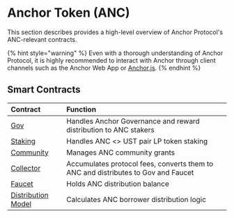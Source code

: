 # Anchor Token \(ANC\)

This section describes provides a high-level overview of Anchor Protocol's ANC-relevant contracts.

{% hint style="warning" %}
Even with a thorough understanding of Anchor Protocol, it is highly recommended to interact with Anchor through client channels such as the Anchor Web App or [Anchor.js](../../developers/anchor.js.md).
{% endhint %}

## Smart Contracts

| Contract | Function |
| :--- | :--- |
| [Gov](gov.md) | Handles Anchor Governance and reward distribution to ANC stakers |
| [Staking](staking.md) | Handles ANC &lt;&gt; UST pair LP token staking |
| [Community](community.md) | Manages ANC community grants |
| [Collector](collector.md) | Accumulates protocol fees, converts them to ANC and distributes to Gov and Faucet |
| [Faucet](dripper.md) | Holds ANC distribution balance |
| [Distribution Model]() | Calculates ANC borrower distribution logic |

